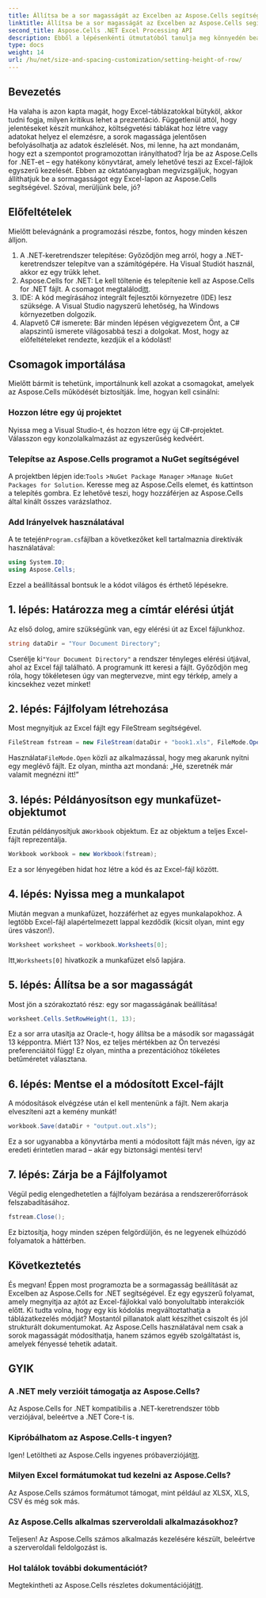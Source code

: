 ```yaml
---
title: Állítsa be a sor magasságát az Excelben az Aspose.Cells segítségével
linktitle: Állítsa be a sor magasságát az Excelben az Aspose.Cells segítségével
second_title: Aspose.Cells .NET Excel Processing API
description: Ebből a lépésenkénti útmutatóból tanulja meg könnyedén beállítani a sormagasságot az Excelben az Aspose.Cells for .NET használatával.
type: docs
weight: 14
url: /hu/net/size-and-spacing-customization/setting-height-of-row/
---
```

## Bevezetés
Ha valaha is azon kapta magát, hogy Excel-táblázatokkal bütyköl, akkor tudni fogja, milyen kritikus lehet a prezentáció. Függetlenül attól, hogy jelentéseket készít munkához, költségvetési táblákat hoz létre vagy adatokat helyez el elemzésre, a sorok magassága jelentősen befolyásolhatja az adatok észlelését. Nos, mi lenne, ha azt mondanám, hogy ezt a szempontot programozottan irányíthatod? Írja be az Aspose.Cells for .NET-et – egy hatékony könyvtárat, amely lehetővé teszi az Excel-fájlok egyszerű kezelését. Ebben az oktatóanyagban megvizsgáljuk, hogyan állíthatjuk be a sormagasságot egy Excel-lapon az Aspose.Cells segítségével.
Szóval, merüljünk bele, jó?
## Előfeltételek
Mielőtt belevágnánk a programozási részbe, fontos, hogy minden készen álljon. 
1. A .NET-keretrendszer telepítése: Győződjön meg arról, hogy a .NET-keretrendszer telepítve van a számítógépére. Ha Visual Studiót használ, akkor ez egy trükk lehet.
2.  Aspose.Cells for .NET: Le kell töltenie és telepítenie kell az Aspose.Cells for .NET fájlt. A csomagot megtalálod[itt](https://releases.aspose.com/cells/net/).
3. IDE: A kód megírásához integrált fejlesztői környezetre (IDE) lesz szüksége. A Visual Studio nagyszerű lehetőség, ha Windows környezetben dolgozik.
4. Alapvető C# ismerete: Bár minden lépésen végigvezetem Önt, a C# alapszintű ismerete világosabbá teszi a dolgokat.
Most, hogy az előfeltételeket rendezte, kezdjük el a kódolást!
## Csomagok importálása
Mielőtt bármit is tehetünk, importálnunk kell azokat a csomagokat, amelyek az Aspose.Cells működését biztosítják. Íme, hogyan kell csinálni:
### Hozzon létre egy új projektet
Nyissa meg a Visual Studio-t, és hozzon létre egy új C#-projektet. Válasszon egy konzolalkalmazást az egyszerűség kedvéért. 
### Telepítse az Aspose.Cells programot a NuGet segítségével
 A projektben lépjen ide:`Tools` >`NuGet Package Manager` >`Manage NuGet Packages for Solution`. Keresse meg az Aspose.Cells elemet, és kattintson a telepítés gombra. Ez lehetővé teszi, hogy hozzáférjen az Aspose.Cells által kínált összes varázslathoz.
### Add Irányelvek használatával
 A te tetején`Program.cs`fájlban a következőket kell tartalmaznia direktívák használatával:
```csharp
using System.IO;
using Aspose.Cells;
```
Ezzel a beállítással bontsuk le a kódot világos és érthető lépésekre.

## 1. lépés: Határozza meg a címtár elérési útját
Az első dolog, amire szükségünk van, egy elérési út az Excel fájlunkhoz. 
```csharp
string dataDir = "Your Document Directory";
```
 Cserélje ki`"Your Document Directory"` a rendszer tényleges elérési útjával, ahol az Excel fájl található. A programunk itt keresi a fájlt. Győződjön meg róla, hogy tökéletesen úgy van megtervezve, mint egy térkép, amely a kincsekhez vezet minket!
## 2. lépés: Fájlfolyam létrehozása
Most megnyitjuk az Excel fájlt egy FileStream segítségével. 
```csharp
FileStream fstream = new FileStream(dataDir + "book1.xls", FileMode.Open);
```
 Használata`FileMode.Open` közli az alkalmazással, hogy meg akarunk nyitni egy meglévő fájlt. Ez olyan, mintha azt mondaná: „Hé, szeretnék már valamit megnézni itt!”
## 3. lépés: Példányosítson egy munkafüzet-objektumot
 Ezután példányosítjuk a`Workbook` objektum. Ez az objektum a teljes Excel-fájlt reprezentálja. 
```csharp
Workbook workbook = new Workbook(fstream);
```
Ez a sor lényegében hidat hoz létre a kód és az Excel-fájl között. 
## 4. lépés: Nyissa meg a munkalapot
Miután megvan a munkafüzet, hozzáférhet az egyes munkalapokhoz. A legtöbb Excel-fájl alapértelmezett lappal kezdődik (kicsit olyan, mint egy üres vászon!). 
```csharp
Worksheet worksheet = workbook.Worksheets[0];
```
 Itt,`Worksheets[0]` hivatkozik a munkafüzet első lapjára. 
## 5. lépés: Állítsa be a sor magasságát
Most jön a szórakoztató rész: egy sor magasságának beállítása! 
```csharp
worksheet.Cells.SetRowHeight(1, 13);
```
Ez a sor arra utasítja az Oracle-t, hogy állítsa be a második sor magasságát 13 képpontra. Miért 13? Nos, ez teljes mértékben az Ön tervezési preferenciáitól függ! Ez olyan, mintha a prezentációhoz tökéletes betűméretet választana.
## 6. lépés: Mentse el a módosított Excel-fájlt
A módosítások elvégzése után el kell mentenünk a fájlt. Nem akarja elveszíteni azt a kemény munkát!
```csharp
workbook.Save(dataDir + "output.out.xls");
```
Ez a sor ugyanabba a könyvtárba menti a módosított fájlt más néven, így az eredeti érintetlen marad – akár egy biztonsági mentési terv!
## 7. lépés: Zárja be a Fájlfolyamot
Végül pedig elengedhetetlen a fájlfolyam bezárása a rendszererőforrások felszabadításához. 
```csharp
fstream.Close();
```
Ez biztosítja, hogy minden szépen felgördüljön, és ne legyenek elhúzódó folyamatok a háttérben.
## Következtetés
És megvan! Éppen most programozta be a sormagasság beállítását az Excelben az Aspose.Cells for .NET segítségével. Ez egy egyszerű folyamat, amely megnyitja az ajtót az Excel-fájlokkal való bonyolultabb interakciók előtt.
Ki tudta volna, hogy egy kis kódolás megváltoztathatja a táblázatkezelés módját? Mostantól pillanatok alatt készíthet csiszolt és jól strukturált dokumentumokat. Az Aspose.Cells használatával nem csak a sorok magasságát módosíthatja, hanem számos egyéb szolgáltatást is, amelyek fényessé tehetik adatait.
## GYIK
### A .NET mely verzióit támogatja az Aspose.Cells?
Az Aspose.Cells for .NET kompatibilis a .NET-keretrendszer több verziójával, beleértve a .NET Core-t is.
### Kipróbálhatom az Aspose.Cells-t ingyen?
 Igen! Letöltheti az Aspose.Cells ingyenes próbaverzióját[itt](https://releases.aspose.com/).
### Milyen Excel formátumokat tud kezelni az Aspose.Cells?
Az Aspose.Cells számos formátumot támogat, mint például az XLSX, XLS, CSV és még sok más.
### Az Aspose.Cells alkalmas szerveroldali alkalmazásokhoz?
Teljesen! Az Aspose.Cells számos alkalmazás kezelésére készült, beleértve a szerveroldali feldolgozást is.
### Hol találok további dokumentációt?
 Megtekintheti az Aspose.Cells részletes dokumentációját[itt](https://reference.aspose.com/cells/net/).